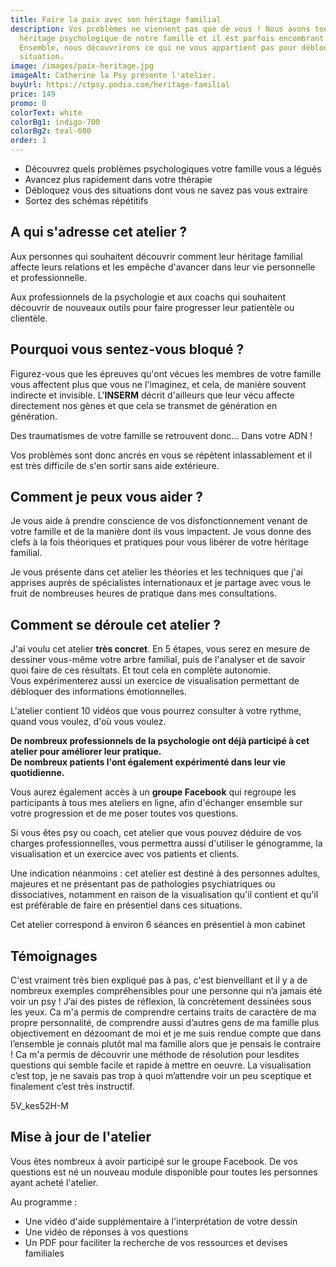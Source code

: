 ```yaml
---
title: Faire la paix avec son héritage familial
description: Vos problèmes ne viennent pas que de vous ! Nous avons tous un
  héritage psychologique de notre famille et il est parfois encombrant.
  Ensemble, nous découvrirons ce qui ne vous appartient pas pour débloquer votre
  situation.
image: /images/paix-heritage.jpg
imageAlt: Catherine la Psy présente l'atelier.
buyUrl: https://ctpsy.podia.com/heritage-familial
price: 149
promo: 0
colorText: white
colorBg1: indigo-700
colorBg2: teal-600
order: 1
---
```

<display-text display='frame'>

* Découvrez quels problèmes psychologiques votre famille vous a légués
* Avancez plus rapidement dans votre thérapie
* Débloquez vous des situations dont vous ne savez pas vous extraire
* Sortez des schémas répétitifs

</display-text>

## A qui s'adresse cet atelier ?

Aux personnes qui souhaitent découvrir comment leur héritage familial affecte leurs relations et les empêche d'avancer dans leur vie personnelle et professionnelle.

Aux professionnels de la psychologie et aux coachs qui souhaitent découvrir de nouveaux outils pour faire progresser leur patientèle ou clientèle.

## Pourquoi vous sentez-vous bloqué ?

Figurez-vous que les épreuves qu'ont vécues les membres de votre famille vous affectent plus que vous ne l'imaginez, et cela, de manière souvent indirecte et invisible. L'**INSERM** décrit d'ailleurs que leur vécu affecte directement nos gènes et que cela se transmet de génération en génération. 

<display-text>
Des traumatismes de votre famille se retrouvent donc... Dans votre ADN !
</display-text>

Vos problèmes sont donc ancrés en vous se répètent inlassablement et il est très difficile de s'en sortir sans aide extérieure.

## Comment je peux vous aider ?

Je vous aide à prendre conscience de vos disfonctionnement venant de votre famille et de la manière dont ils vous impactent. Je vous donne des clefs à la fois théoriques et pratiques pour vous libérer de votre héritage familial.

Je vous présente dans cet atelier les théories et les techniques que j'ai apprises auprès de spécialistes internationaux et je partage avec vous le fruit de nombreuses heures de pratique dans mes consultations.

## Comment se déroule cet atelier ?

J'ai voulu cet atelier **très concret**.  En 5 étapes, vous serez en mesure de dessiner vous-même votre arbre familial, puis de l'analyser et de savoir quoi faire de ces résultats. Et tout cela en complète autonomie.\
Vous expérimenterez aussi un exercice de visualisation permettant de débloquer des informations émotionnelles.

<display-text>L'atelier contient 10 vidéos que vous pourrez consulter à votre rythme, quand vous voulez, d'où vous voulez.</display-text>

**De nombreux professionnels de la psychologie ont déjà participé à cet atelier pour améliorer leur pratique.**\
**De nombreux patients l'ont également expérimenté dans leur vie quotidienne.**

Vous aurez également accès à un **groupe Facebook** qui regroupe les participants à tous mes ateliers en ligne, afin d'échanger ensemble sur votre progression et de me poser toutes vos questions.

Si vous êtes psy ou coach, cet atelier que vous pouvez déduire de vos charges professionnelles, vous permettra aussi d'utiliser le génogramme, la visualisation et un exercice avec vos patients et clients.

Une indication néanmoins : cet atelier est destiné à des personnes adultes, majeures et ne présentant pas de pathologies psychiatriques ou dissociatives, notamment en raison de la visualisation qu'il contient et qu'il est préférable de faire en présentiel dans ces situations.

<display-text>Cet atelier correspond à environ 6 séances en présentiel à mon cabinet</display-text>

<presentation></presentation>

## Témoignages

<testimonials>
<testimonial author="Sonia" image="woman1">
  C'est vraiment très bien expliqué pas à pas, c'est bienveillant et il y a de nombreux exemples compréhensibles pour une personne qui n’a jamais été voir un psy ! J’ai des pistes de réflexion, là concrètement dessinées sous les yeux.
</testimonial>

<testimonial author="Anne-Lise" image="woman2">
Ca m'a permis de comprendre certains traits de caractère de ma propre personnalité, de comprendre aussi d’autres gens de ma famille plus objectivement en dézoomant de moi et je me suis rendue compte que dans l’ensemble je connais plutôt mal ma famille alors que je pensais le contraire !
</testimonial>

<testimonial author="Cédric" image="man1">
Ca m'a permis de découvrir une méthode de résolution pour lesdites questions qui semble facile et rapide à mettre en oeuvre.
</testimonial>

<testimonial author="Clément" image="man2">
La visualisation c’est top, je ne savais pas trop à quoi m’attendre voir un peu sceptique et finalement c’est très instructif.
</testimonial>
</testimonials>

<embed-youtube>5V_kes52H-M</embed-youtube>

## Mise à jour de l'atelier

Vous êtes nombreux à avoir participé sur le groupe Facebook. De vos questions est né un nouveau module disponible pour toutes les personnes ayant acheté l'atelier.

Au programme : 

* Une vidéo d'aide supplémentaire à l'interprétation de votre dessin
* Une vidéo de réponses à vos questions
* Un PDF pour faciliter la recherche de vos ressources et devises familiales
